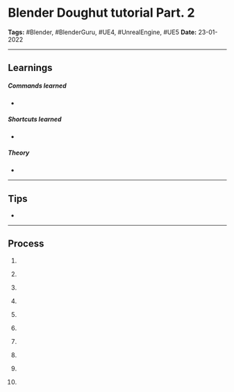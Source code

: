 # Blender Doughut tutorial Part. 2

**Tags:** #Blender, #BlenderGuru, #UE4, #UnrealEngine, #UE5
**Date:** 23-01-2022

---

## Learnings

##### Commands learned
- 

##### Shortcuts learned
- 

##### Theory
- 


---
## Tips
- 

---
## Process
1. 
	```
	
	```
2. 
	```
    
	```
3. 
	```
	
	```
4. 
	```
	
	```
5. 
	```
	
	```
6. 
	```
	
	```
7. 
	```
	
	```
8. 
	```
	
	```
9. 
	```
	
	```
10. 